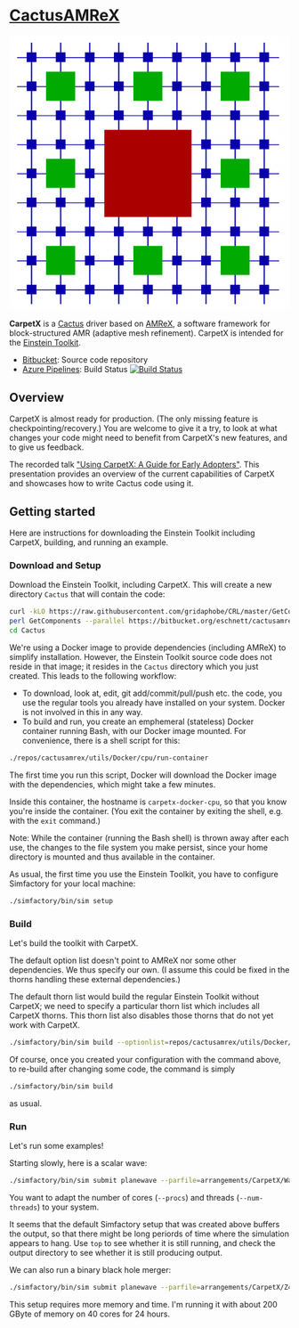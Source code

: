 # [CactusAMReX](https://bitbucket.org/eschnett/cactusamrex)

![CarpetX logo](figures/carpetx.png)

**CarpetX** is a [Cactus](https://cactuscode.org/) driver based on [AMReX](https://amrex-codes.github.io), a software framework for block-structured AMR (adaptive mesh refinement). CarpetX is intended for the [Einstein Toolkit](https://einsteintoolkit.org/).

* [Bitbucket](https://bitbucket.org/eschnett/cactusamrex): Source code repository
* [Azure   Pipelines](https://dev.azure.com/schnetter/CactusAMReX/_build): Build Status [![Build Status](https://dev.azure.com/schnetter/CactusAMReX/_apis/build/status/CactusAMReX-CI?branchName=master)](https://dev.azure.com/schnetter/CactusAMReX/_build/latest?definitionId=6&branchName=master)

## Overview

CarpetX is almost ready for production. (The only missing feature is
checkpointing/recovery.) You are welcome to give it a try, to look at
what changes your code might need to benefit from CarpetX's new
features, and to give us feedback.

The recorded talk ["Using CarpetX: A Guide for Early
Adopters"](http://einsteintoolkit.org/seminars/2021_03_18/index.html).
This presentation provides an overview of the current capabilities of
CarpetX and showcases how to write Cactus code using it.

## Getting started

Here are instructions for downloading the Einstein Toolkit including
CarpetX, building, and running an example.

### Download and Setup

Download the Einstein Toolkit, including CarpetX. This will create a
new directory `Cactus` that will contain the code:
```sh
curl -kLO https://raw.githubusercontent.com/gridaphobe/CRL/master/GetComponents
perl GetComponents --parallel https://bitbucket.org/eschnett/cactusamrex/raw/master/manifest/einsteintoolkit-carpetx.th
cd Cactus
```

We're using a Docker image to provide dependencies (including AMReX)
to simplify installation. However, the Einstein Toolkit source code
does not reside in that image; it resides in the `Cactus` directory
which you just created. This leads to the following workflow:
- To download, look at, edit, git add/commit/pull/push etc. the code,
  you use the regular tools you already have installed on your system.
  Docker is not involved in this in any way.
- To build and run, you create an emphemeral (stateless) Docker
  container running Bash, with our Docker image mounted. For
  convenience, there is a shell script for this:
```sh
./repos/cactusamrex/utils/Docker/cpu/run-container
```
The first time you run this script, Docker will download the Docker
image with the dependencies, which might take a few minutes.

Inside this container, the hostname is `carpetx-docker-cpu`, so that
you know you're inside the container. (You exit the container by
exiting the shell, e.g. with the `exit` command.)

Note: While the container (running the Bash shell) is thrown away
after each use, the changes to the file system you make persist, since
your home directory is mounted and thus available in the container.

As usual, the first time you use the Einstein Toolkit, you have to
configure Simfactory for your local machine:
```sh
./simfactory/bin/sim setup
```

### Build

Let's build the toolkit with CarpetX.

The default option list doesn't point to AMReX nor some other
dependencies. We thus specify our own. (I assume this could be fixed
in the thorns handling these external dependencies.)

The default thorn list would build the regular Einstein Toolkit
without CarpetX; we need to specify a particular thorn list which
includes all CarpetX thorns. This thorn list also disables those
thorns that do not yet work with CarpetX.

```sh
./simfactory/bin/sim build --optionlist=repos/cactusamrex/utils/Docker/cpu/carpetx.cfg --thornlist=repos/cactusamrex/utils/Docker/cpu/carpetx.th
```

Of course, once you created your configuration with the command above,
to re-build after changing some code, the command is simply
```sh
./simfactory/bin/sim build
```
as usual.

### Run

Let's run some examples!

Starting slowly, here is a scalar wave:
```sh
./simfactory/bin/sim submit planewave --parfile=arrangements/CarpetX/WaveToyCPU/par/planewave.par --procs=8 --num-threads=8
```
You want to adapt the number of cores (`--procs`) and threads
(`--num-threads`) to your system.

It seems that the default Simfactory setup that was created above
buffers the output, so that there might be long periords of time where
the simulation appears to hang. Use `top` to see whether it is still
running, and check the output directory to see whether it is still
producing output.

We can also run a binary black hole merger:
```sh
./simfactory/bin/sim submit planewave --parfile=arrangements/CarpetX/Z4c/par/qc0.rpar --procs=40 --num-threads=10
```

This setup requires more memory and time. I'm running it with about
200 GByte of memory on 40 cores for 24 hours.
